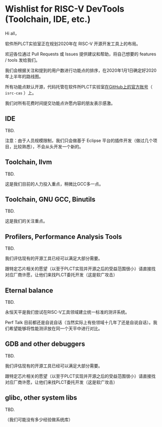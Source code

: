 # Wishlist for RISC-V DevTools (Toolchain, IDE,  etc.)

Hi all，

软件所PLCT实验室正在规划2020年在 RISC-V 开源开发工具上的布局。

欢迎各位通过 Pull Requests 或 Issues 提供建议和帮助，将自己想要的 features / tools 发给我们。

我们会根据关注和提到的用户数进行功能点的排序，在2020年1月1日确定好2020年上半年的路线图。

所有功能点默认开源，代码托管在软件所PLCT实验室[在GitHub上的官方账号](https://github.com/isrc-cas)（ `isrc-cas` ）上。

我们对所有花费时间提交功能点许愿内容的朋友表示感激。

## IDE

TBD.

注意：由于人员规模限制，我们只会做基于 Eclipse 平台的插件开发（做过几个项目，比较熟悉），不会从头开发一个新的。

## Toolchain, llvm

TBD.

这是我们目前的人力投入重点，稍微比GCC多一点。

## Toolchain, GNU GCC, Binutils

TBD.

这是我们的关注重点。

## Profilers, Performance Analysis Tools

TBD.

我们评估现有的开源工具已经可以满足大部分需要。

跟特定芯片相关的愿望（以至于PLCT实现并开源之后的受益范围很小）请直接找对应厂商许愿，让他们来找PLCT委托开发（这是软广攻击）

## Eternal balance

TBD.

永恒天平是我们尝试在RISC-V工具领域建立统一标准的测评系统。

Perf Talk 目前都还是自说自话（当然实际上有些领域十几年了还是自说自话）。我们希望能够将性能测评放在同一个天平中进行对比。

## GDB and other debuggers

TBD.

我们评估现有的开源工具已经可以满足大部分需要。

跟特定芯片相关的愿望（以至于PLCT实现并开源之后的受益范围很小）请直接找对应厂商许愿，让他们来找PLCT委托开发（这是软广攻击）

## glibc, other system libs

TBD.

（我们可能没有多少经验做系统库）
